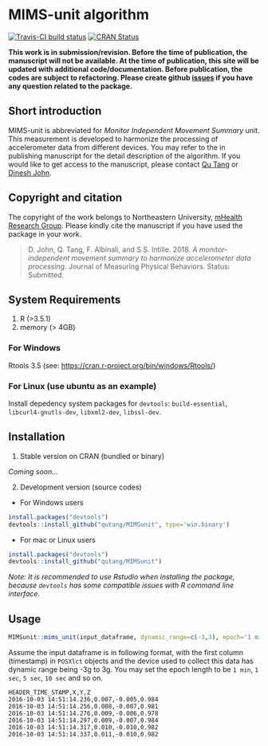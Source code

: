 
<!-- README.md is generated from README.Rmd. Please edit that file -->

# MIMS-unit algorithm

[![Travis-CI build
status](https://travis-ci.org/qutang/MIMSunit.svg?branch=master)](https://travis-ci.org/qutang/MIMSunit)
[![CRAN
Status](https://www.r-pkg.org/badges/version/MIMSunit)](https://cran.r-project.org/package=MIMSunit)

**This work is in submission/revision. Before the time of publication,
the manuscript will not be available. At the time of publication, this
site will be updated with additional code/documentation. Before
publication, the codes are subject to refactoring. Please create github
[issues](https://github.com/qutang/mimsunit/issues/) if you have any
question related to the package.**

## Short introduction

MIMS-unit is abbreviated for *Monitor Independent Movement Summary*
unit. This measurement is developed to harmonize the processing of
accelerometer data from different devices. You may refer to the in
publishing manuscript for the detail description of the algorithm. If
you would like to get access to the manuscript, please contact [Qu
Tang](mailto:%20tang.q@husky.neu.edu) or [Dinesh
John](mailto:%20d.john@northeastern.edu).

## Copyright and citation

The copyright of the work belongs to Northeastern University, [mHealth
Research Group](https://mhealthgroup.org). Please kindly cite the
manuscript if you have used the package in your work.

> D. John, Q. Tang, F. Albinali, and S.S. Intille. 2018. *A
> monitor-independent movement summary to harmonize accelerometer data
> processing*. Journal of Measuring Physical Behaviors. Status:
> Submitted.

## System Requirements

1.  R (\>3.5.1)
2.  memory (\> 4GB)

### For Windows

Rtools 3.5 (see: <https://cran.r-project.org/bin/windows/Rtools/>)

### For Linux (use ubuntu as an example)

Install depedency system packages for `devtools`: `build-essential`,
`libcurl4-gnutls-dev`, `libxml2-dev`, `libssl-dev`.

## Installation

1.  Stable version on CRAN (bundled or binary)

*Coming soon…*

2.  Development version (source codes)

<!-- end list -->

  - For Windows users

<!-- end list -->

``` r
install.packages("devtools")
devtools::install_github("qutang/MIMSunit", type='win.binary')
```

  - For mac or Linux users

<!-- end list -->

``` r
install.packages("devtools")
devtools::install_github("qutang/MIMSunit")
```

*Note: It is recommended to use Rstudio when installing the package,
because `devtools` has some compatible issues with R command line
interface.*

## Usage

``` r
MIMSunit::mims_unit(input_dataframe, dynamic_range=c(-3,3), epoch='1 min')
```

Assume the input dataframe is in following format, with the first column
(timestamp) in `POSXlct` objects and the device used to collect this
data has dynamic range being -3g to 3g. You may set the epoch length to
be `1 min`, `1 sec`, `5 sec`, `10 sec` and so on.

    HEADER_TIME_STAMP,X,Y,Z
    2016-10-03 14:51:14.236,0.007,-0.005,0.984
    2016-10-03 14:51:14.256,0.008,-0.007,0.981
    2016-10-03 14:51:14.276,0.009,-0.006,0.978
    2016-10-03 14:51:14.297,0.009,-0.007,0.984
    2016-10-03 14:51:14.317,0.010,-0.010,0.982
    2016-10-03 14:51:14.337,0.011,-0.010,0.982
